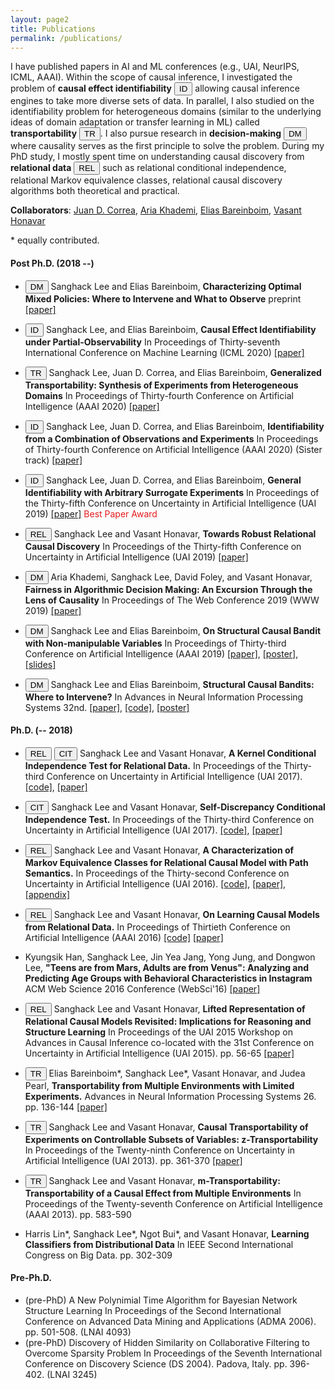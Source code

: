 ```yaml
---
layout: page2
title: Publications
permalink: /publications/
---
```


I have published papers in AI and ML conferences (e.g., UAI, NeurIPS, ICML, AAAI).
Within the scope of causal inference, I investigated the problem of **causal effect identifiability** <button type="button" class="btn btn-set1-1">ID</button> allowing causal inference engines to take more diverse sets of data. In parallel, I also studied on the identifiability problem for heterogeneous domains (similar to the underlying ideas of domain adaptation or transfer learning in ML) called **transportability** <button type="button" class="btn btn-set1-2">TR</button>. I also pursue research in **decision-making** <button type="button" class="btn btn-set1-3">DM</button> where causality serves as the first principle to solve the problem.
During my PhD study, I mostly spent time on understanding causal discovery from **relational data** <button type="button" class="btn btn-set1-4">REL</button> such as relational conditional independence, relational Markov equivalence classes, relational causal discovery algorithms both theoretical and practical.

**Collaborators**: [Juan D. Correa](http://jdcorrea.me), [Aria Khademi](https://sites.psu.edu/khademi/), [Elias Bareinboim](https://causalai.net), [Vasant Honavar](https://faculty.ist.psu.edu/vhonavar/index.htm)


\* equally contributed.



<!-- , <span style="background-color: #00FF00">first author</span>, <span style="background-color: #FFFF00">co-first</span>, <span style="background-color: #00FFFF">second</span> -->


<!-- Decision Making <button type="button" class="btn btn-set1-3">DM</button>
Identifiability <button type="button" class="btn btn-set1-1">ID</button>
Transportability <button type="button" class="btn btn-set1-2">TR</button>
Relational  <button type="button" class="btn btn-set1-4">REL</button>
Conditional Independence Test <button type="button" class="btn btn-danger">CIT</button>
 -->



#### Post Ph.D. (2018 --)


- <button type="button" class="btn btn-set1-3">DM</button> Sanghack Lee and Elias Bareinboim, **Characterizing Optimal Mixed Policies: Where to Intervene and What to Observe**
preprint [\[paper\]](https://causalai.net/r63.pdf)

- <button type="button" class="btn btn-set1-1">ID</button> Sanghack Lee, and Elias Bareinboim, **Causal Effect Identifiability under Partial-Observability** 
In Proceedings of Thirty-seventh International Conference on Machine Learning (ICML 2020)  [\[paper\]](https://causalai.net/r58.pdf)

- <button type="button" class="btn btn-set1-2">TR</button> Sanghack Lee, Juan D. Correa, and Elias Bareinboim, **Generalized Transportability: Synthesis of Experiments from Heterogeneous Domains** 
In Proceedings of Thirty-fourth Conference on Artificial Intelligence (AAAI 2020) [\[paper\]](https://aaai.org/ojs/index.php/AAAI/article/view/6582/6438)


- <button type="button" class="btn btn-set1-1">ID</button> Sanghack Lee, Juan D. Correa, and Elias Bareinboim, **Identifiability from a Combination of Observations and Experiments** 
In Proceedings of Thirty-fourth Conference on Artificial Intelligence (AAAI 2020) (Sister track) [\[paper\]](https://aaai.org/ojs/index.php/AAAI/article/view/7119/6973)


- <button type="button" class="btn btn-set1-1">ID</button> Sanghack Lee, Juan D. Correa, and Elias Bareinboim, **General Identifiability with Arbitrary Surrogate Experiments** 
In Proceedings of the Thirty-fifth Conference on Uncertainty in Artificial Intelligence (UAI 2019) [\[paper\]](http://auai.org/uai2019/proceedings/papers/144.pdf)  <font color="#e41a1c">Best Paper Award</font>
		

- <button type="button" class="btn btn-set1-4">REL</button> Sanghack Lee and Vasant Honavar, **Towards Robust Relational Causal Discovery** 
In Proceedings of the Thirty-fifth Conference on Uncertainty in Artificial Intelligence (UAI 2019) [\[paper\]](http://auai.org/uai2019/proceedings/papers/127.pdf)

- <button type="button" class="btn btn-set1-3">DM</button> Aria Khademi, Sanghack Lee, David Foley, and Vasant Honavar, **Fairness in Algorithmic Decision Making: An Excursion Through the Lens of Causality**
In Proceedings of The Web Conference 2019 (WWW 2019) [\[paper\]](https://arxiv.org/pdf/1903.11719.pdf)

- <button type="button" class="btn btn-set1-3">DM</button> Sanghack Lee and Elias Bareinboim, **On Structural Causal Bandit with Non-manipulable Variables** 
In Proceedings of Thirty-third Conference on Artificial Intelligence (AAAI 2019)  [\[paper\]](https://causalai.net/r40.pdf), [\[poster\]](/assets/AAAI2019_poster.pdf), [\[slides\]](/assets/AAAI2019_presentation.pdf) 


- <button type="button" class="btn btn-set1-3">DM</button> Sanghack Lee and Elias Bareinboim, **Structural Causal Bandits: Where to Intervene?**
In Advances in Neural Information Processing Systems 32nd.  [\[paper\]](https://causalai.net/r36.pdf), [\[code\]](https://github.com/sanghack81/SCMMAB-NIPS2018), [\[poster\]](/assets/nips2018-poster.pdf) 


#### Ph.D. (-- 2018)
- <button type="button" class="btn btn-set1-4">REL</button> <button type="button" class="btn btn-set1-5">CIT</button> Sanghack Lee and Vasant Honavar, **A Kernel Conditional Independence Test for Relational Data.**
 In Proceedings of the Thirty-third Conference on Uncertainty in Artificial Intelligence (UAI 2017).  [\[code\]](https://github.com/sanghack81/KRCIT), [\[paper\]](/assets/krcit.pdf)
- <button type="button" class="btn btn-set1-5">CIT</button> Sanghack Lee and Vasant Honavar, **Self-Discrepancy Conditional Independence Test.**
In Proceedings of the Thirty-third Conference on Uncertainty in Artificial Intelligence (UAI 2017). [\[code\]](https://github.com/sanghack81/SDCIT), [\[paper\]](/assets/SDCIT-edited.pdf)

- <button type="button" class="btn btn-set1-4">REL</button> Sanghack Lee and Vasant Honavar, **A Characterization of Markov Equivalence Classes for Relational Causal Model with Path Semantics.**
In Proceedings of the Thirty-second Conference on Uncertainty in Artificial Intelligence (UAI 2016). [\[code\]](https://github.com/sanghack81/pyRCDs), [\[paper\]](/assets/UAI-2016-RpCD.pdf), [\[appendix\]](/assets/UAI-2016-RpCD-supp_fix_june_4.pdf) 

- <button type="button" class="btn btn-set1-4">REL</button> Sanghack Lee and Vasant Honavar, **On Learning Causal Models from Relational Data.** 
In Proceedings of Thirtieth Conference on Artificial Intelligence (AAAI 2016) [\[code\]](https://github.com/sanghack81/rcd-light) [\[paper\]](https://www.aaai.org/ocs/index.php/AAAI/AAAI16/paper/view/11972/12089) 


- Kyungsik Han, Sanghack Lee, Jin Yea Jang, Yong Jung, and Dongwon Lee, **"Teens are from Mars, Adults are from Venus": Analyzing and Predicting Age Groups with Behavioral Characteristics in Instagram**
ACM Web Science 2016 Conference (WebSci'16) [\[paper\]](http://dl.acm.org/citation.cfm?id=2908160) 


- <button type="button" class="btn btn-set1-4">REL</button> Sanghack Lee and Vasant Honavar, **Lifted Representation of Relational Causal Models Revisited: Implications for Reasoning and Structure Learning**
In Proceedings of the UAI 2015 Workshop on Advances in Causal Inference co-located with the 31st Conference on Uncertainty in Artificial Intelligence (UAI 2015). pp. 56-65 [\[paper\]](http://dl.acm.org/citation.cfm?id=3020273)

- <button type="button" class="btn btn-set1-2">TR</button> Elias Bareinboim\*, Sanghack Lee\*, Vasant Honavar, and Judea Pearl, **Transportability from Multiple Environments with Limited Experiments.**
Advances in Neural Information Processing Systems 26. pp. 136-144 [\[paper\]](https://papers.nips.cc/paper/5536-transportability-from-multiple-environments-with-limited-experiments-completeness-results)

- <button type="button" class="btn btn-set1-2">TR</button> Sanghack Lee and Vasant Honavar, **Causal Transportability of Experiments on Controllable Subsets of Variables: z-Transportability**
In Proceedings of the Twenty-ninth Conference on Uncertainty in Artificial Intelligence (UAI 2013). pp. 361-370 [\[paper\]](http://dl.acm.org/citation.cfm?id=3023675)

- <button type="button" class="btn btn-set1-2">TR</button> Sanghack Lee and Vasant Honavar, **m-Transportability: Transportability of a Causal Effect from Multiple Environments**
In Proceedings of the Twenty-seventh Conference on Artificial Intelligence (AAAI 2013). pp. 583-590 
	
- Harris Lin\*, Sanghack Lee\*, Ngot Bui\*, and Vasant Honavar, **Learning Classifiers from Distributional Data** In IEEE Second International Congress on Big Data. pp. 302-309

#### Pre-Ph.D. 

- (pre-PhD) A New Polynimial Time Algorithm for Bayesian Network Structure Learning
In Proceedings of the Second International Conference on Advanced Data Mining and Applications (ADMA 2006). pp. 501-508. (LNAI 4093)
- (pre-PhD) Discovery of Hidden Similarity on Collaborative Filtering to Overcome Sparsity Problem
In Proceedings of the Seventh International Conference on Discovery Science (DS 2004). Padova, Italy. pp. 396-402. (LNAI 3245)
